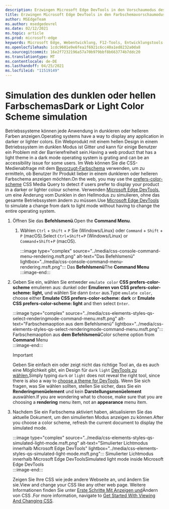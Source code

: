 ```yaml
---
description: Erzwingen Microsoft Edge DevTools in den Vorschaumodus des Farbschemas.
title: Erzwingen Microsoft Edge DevTools in den Farbschemavorschaumodus (CSS bevorzugt Farbschema)
author: MSEdgeTeam
ms.author: msedgedevrel
ms.date: 02/12/2021
ms.topic: article
ms.prod: microsoft-edge
keywords: Microsoft Edge, Webentwicklung, F12-Tools, Entwicklungstools
ms.openlocfilehash: 1cdc9601e9e6fea1f6921c6cc40a1ed8232a0da8
ms.sourcegitcommit: 16e2f7232196a57a70b979bbf8b663774b7ddc20
ms.translationtype: MT
ms.contentlocale: de-DE
ms.lasthandoff: 04/25/2021
ms.locfileid: "11519149"
---
```

# <a name="dark-or-light-color-scheme-simulation"></a><span data-ttu-id="b7faf-104">Simulation des dunklen oder hellen Farbschemas</span><span class="sxs-lookup"><span data-stu-id="b7faf-104">Dark or Light Color Scheme simulation</span></span>  

<span data-ttu-id="b7faf-105">Betriebssysteme können jede Anwendung in dunkleren oder helleren Farben anzeigen.</span><span class="sxs-lookup"><span data-stu-id="b7faf-105">Operating systems have a way to display any application in darker or lighter colors.</span></span>  <span data-ttu-id="b7faf-106">Ein Webprodukt mit einem hellen Design in einem Betriebssystem im dunklen Modus ist Gitter und kann für einige Benutzer ein Problem mit der Barrierefreiheit sein.</span><span class="sxs-lookup"><span data-stu-id="b7faf-106">Having a web product that has a light theme in a dark mode operating system is grating and can be an accessibility issue for some users.</span></span>  <span data-ttu-id="b7faf-107">Im Web können Sie die CSS-Medienabfrage mit dem [Bevorzugt-Farbschema][MDNPrefersColorScheme] verwenden, um zu ermitteln, ob Benutzer Ihr Produkt lieber in einem dunkleren oder helleren Farbschema anzeigen möchten.</span><span class="sxs-lookup"><span data-stu-id="b7faf-107">On the web, you may use the [prefers-color-scheme][MDNPrefersColorScheme] CSS Media Query to detect if users prefer to display your product in a darker or lighter colour scheme.</span></span>  <span data-ttu-id="b7faf-108">Verwenden [Microsoft Edge DevTools,][DevtoolsIndex] um eine Änderung vom Dunklen in den Hellmodus zu simulieren, ohne das gesamte Betriebssystem ändern zu müssen.</span><span class="sxs-lookup"><span data-stu-id="b7faf-108">Use [Microsoft Edge DevTools][DevtoolsIndex] to simulate a change from dark to light mode without having to change the entire operating system.</span></span>  

1.  <span data-ttu-id="b7faf-109">Öffnen Sie das **Befehlsmenü**.</span><span class="sxs-lookup"><span data-stu-id="b7faf-109">Open the **Command Menu**.</span></span>  
    1.  <span data-ttu-id="b7faf-110">Wählen `Ctrl` + `Shift` + `P` Sie \(Windows/Linux\) oder `Command` + `Shift` + `P` \(macOS\).</span><span class="sxs-lookup"><span data-stu-id="b7faf-110">Select `Ctrl`+`Shift`+`P` \(Windows/Linux\) or `Command`+`Shift`+`P` \(macOS\).</span></span>  
        
        :::image type="complex" source="../media/css-console-command-menu-rendering.msft.png" alt-text="Das Befehlsmenü" lightbox="../media/css-console-command-menu-rendering.msft.png":::
           <span data-ttu-id="b7faf-112">Das **Befehlsmenü**</span><span class="sxs-lookup"><span data-stu-id="b7faf-112">The **Command Menu**</span></span>  
        :::image-end:::  
        
1.  <span data-ttu-id="b7faf-113">Geben Sie ein, wählen Sie entweder `emulate color` **CSS prefers-color-scheme** emulieren aus: dunkel oder **Emulieren von CSS prefers-color-scheme: light,** und wählen Sie dann `Enter` aus.</span><span class="sxs-lookup"><span data-stu-id="b7faf-113">Type `emulate color`, choose either **Emulate CSS prefers-color-scheme: dark** or **Emulate CSS prefers-color-scheme: light** and then select `Enter`.</span></span>  
    
    :::image type="complex" source="../media/css-elements-styles-qs-select-renderingmode-command-menu.msft.png" alt-text="Farbschemaoption aus dem Befehlsmenü" lightbox="../media/css-elements-styles-qs-select-renderingmode-command-menu.msft.png":::
       <span data-ttu-id="b7faf-115">Farbschemaoption aus **dem Befehlsmenü**</span><span class="sxs-lookup"><span data-stu-id="b7faf-115">Color scheme option from **Command** Menu</span></span>  
    :::image-end:::  
    
    > [!IMPORTANT]
    > <span data-ttu-id="b7faf-116">Geben Sie einfach ein oder zeigt nicht das richtige Tool an, da es auch eine Möglichkeit gibt, ein Design für `dark` `light` [DevTools zu wählen.][DevtoolsCustomizeDarkTheme]</span><span class="sxs-lookup"><span data-stu-id="b7faf-116">Simply typing `dark` or `light` does not reveal the right tool, since there is also a way to [choose a theme for DevTools][DevtoolsCustomizeDarkTheme].</span></span>  <span data-ttu-id="b7faf-117">Wenn Sie sich fragen, was Sie wählen sollten, stellen Sie sicher, dass Sie ein **Renderingmenüelement** und kein **Darstellungsmenüelement** auswählen.</span><span class="sxs-lookup"><span data-stu-id="b7faf-117">If you are wondering what to choose, make sure that you are choosing a **rendering** menu item, not an **appearance** menu item.</span></span>  

1.  <span data-ttu-id="b7faf-118">Nachdem Sie ein Farbschema aktiviert haben, aktualisieren Sie das aktuelle Dokument, um den simulierten Modus anzeigen zu können.</span><span class="sxs-lookup"><span data-stu-id="b7faf-118">After you choose a color scheme, refresh the current document to display the simulated mode.</span></span>  
    
    :::image type="complex" source="../media/css-elements-styles-qs-simulated-light-mode.msft.png" alt-text="Simulierter Lichtmodus innerhalb Microsoft Edge DevTools" lightbox="../media/css-elements-styles-qs-simulated-light-mode.msft.png":::
       <span data-ttu-id="b7faf-120">Simulierter Lichtmodus innerhalb Microsoft Edge DevTools</span><span class="sxs-lookup"><span data-stu-id="b7faf-120">Simulated light mode inside Microsoft Edge DevTools</span></span>  
    :::image-end:::  
    
    <span data-ttu-id="b7faf-121">Zeigen Sie Ihre CSS wie jede andere Webseite an, und ändern Sie sie.</span><span class="sxs-lookup"><span data-stu-id="b7faf-121">View and change your CSS like any other web page.</span></span>  <span data-ttu-id="b7faf-122">Weitere Informationen finden Sie unter [Erste Schritte Mit Anzeigen und][DevtoolsCssIndex]Ändern von CSS .</span><span class="sxs-lookup"><span data-stu-id="b7faf-122">For more information, navigate to [Get Started With Viewing And Changing CSS][DevtoolsCssIndex].</span></span>  

<!-- links -->  

[DevtoolsIndex]: ../index.md "Microsoft Edge (Chromium) -Entwicklertools | Microsoft Docs"  
[DevtoolsCustomizeDarkTheme]: ../customize/dark-theme.md "Aktivieren des dunklen Designs in Microsoft Edge DevTools | Microsoft Docs"
[DevtoolsCssIndex]: ../css/index.md "Erste Schritte Mit dem Anzeigen und Ändern von CSS-| Microsoft Docs"  

[MDNPrefersColorScheme]: https://developer.mozilla.org/docs/Web/CSS/@media/prefers-color-scheme "prefers-color-scheme | MDN"  
